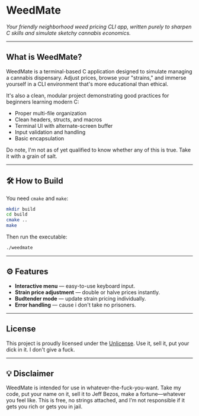 # WeedMate

*Your friendly neighborhood weed pricing CLI app, written purely to sharpen C skills and simulate sketchy cannabis economics.*

---

## What is WeedMate?

WeedMate is a terminal-based C application designed to simulate managing a cannabis dispensary. Adjust prices, browse your "strains," and immerse yourself in a CLI environment that's more educational than ethical.

It's also a clean, modular project demonstrating good practices for beginners learning modern C:

- Proper multi-file organization
- Clean headers, structs, and macros
- Terminal UI with alternate-screen buffer
- Input validation and handling
- Basic encapsulation

Do note, I'm not as of yet qualified to know whether any of this is true. Take it with a grain of salt.

---

## 🛠️ How to Build

You need `cmake` and `make`:

```bash
mkdir build
cd build
cmake ..
make
```

Then run the executable:

```bash
./weedmate
```

---

## ⚙️ Features

- **Interactive menu** — easy-to-use keyboard input.
- **Strain price adjustment** — double or halve prices instantly.
- **Budtender mode** — update strain pricing individually.
- **Error handling** — cause i don't take no prisoners.

---

## License

This project is proudly licensed under the [Unlicense](LICENSE). Use it, sell it, put your dick in it. I don't give a fuck.

---

## 💡 Disclaimer

WeedMate is intended for use in whatever-the-fuck-you-want. Take my code, put your name on it, sell it to Jeff Bezos, make a fortune—whatever you feel like. This is free, no strings attached, and I’m not responsible if it gets you rich or gets you in jail. 